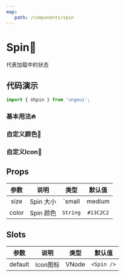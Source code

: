 ```yaml
---
map:
   path: /components/spin
---
```


# Spin💫

代表加载中的状态

## 代码演示

```js
import { USpin } from 'ungeui';
```

### 基本用法🔥

<demo src="./demo/base.vue"
 language="vue"
 title="🔥基本用法"
 desc="定义不同大小的Spin">
</demo>

### 自定义颜色🌈

<demo src="./demo/color.vue"
 language="vue"
 title="🌈基本用法"
 desc="多种颜色对加载状态进一步划分语义">
</demo>

### 自定义Icon🧰

<demo src="./demo/slots.vue"
 language="vue"
 title="🧰基本用法"
 desc="你可能想用自己定义的Icon">
</demo>

## Props

| 参数  |   说明   |   类型    |   默认值    |
| :---: | :------: | :-------: | :---------: |
| size | Spin 大小 | `small | medium | large | huge` | `medium` |
| color | Spin 颜色 | `String` | `#13C2C2` |


## Slots

| 参数  |   说明   |   类型    |   默认值    |
| :---: | :------: | :-------: | :---------: |
| default | Icon图标 | VNode |  `<Spin />`| 